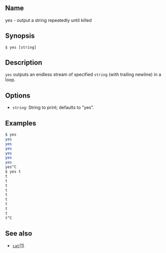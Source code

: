 ## Name

yes - output a string repeatedly until killed

## Synopsis

```**sh
$ yes [string]
```

## Description

`yes` outputs an endless stream of specified `string` (with trailing newline) in a loop.

## Options

-   `string`: String to print; defaults to "yes".

## Examples

```sh
$ yes
yes
yes
yes
yes
yes
yes
yes^C
$ yes t
t
t
t
t
t
t
t
t
t
t^C
```

## See also

-   [`cat`(1)](help://man/1/cat)
